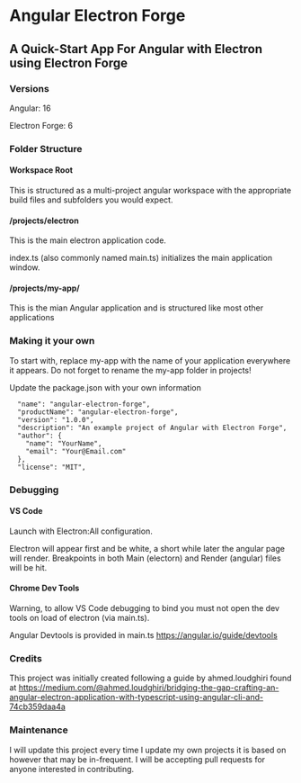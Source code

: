 # Angular Electron Forge

## A Quick-Start App For Angular with Electron using Electron Forge

### Versions

Angular: 16

Electron Forge: 6

### Folder Structure

#### Workspace Root

This is structured as a multi-project angular workspace with the appropriate build files and subfolders you would expect.

#### /projects/electron

This is the main electron application code.

index.ts (also commonly named main.ts) initializes the main application window.

#### /projects/my-app/

This is the mian Angular application and is structured like most other applications

### Making it your own

To start with, replace my-app with the name of your application everywhere it appears.
Do not forget to rename the my-app folder in projects!

Update the package.json with your own information

```
  "name": "angular-electron-forge",
  "productName": "angular-electron-forge",
  "version": "1.0.0",
  "description": "An example project of Angular with Electron Forge",
  "author": {
    "name": "YourName",
    "email": "Your@Email.com"
  },
  "license": "MIT",
```

### Debugging

#### VS Code

Launch with Electron:All configuration.

Electron will appear first and be white, a short while later the angular page will render. Breakpoints in both Main (electorn) and Render (angular) files will be hit.

#### Chrome Dev Tools

Warning, to allow VS Code debugging to bind you must not open the dev tools on load of electron (via main.ts).

Angular Devtools is provided in main.ts
https://angular.io/guide/devtools

### Credits

This project was initially created following a guide by ahmed.loudghiri found at
https://medium.com/@ahmed.loudghiri/bridging-the-gap-crafting-an-angular-electron-application-with-typescript-using-angular-cli-and-74cb359daa4a

### Maintenance

I will update this project every time I update my own projects it is based on however that may be in-frequent. I will be accepting pull requests for anyone interested in contributing.
